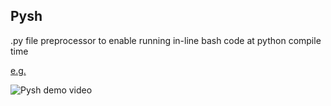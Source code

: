 ## Pysh

.py file preprocessor to enable running in-line bash code at python compile time


[e.g.](demo.py)

![](pdemovid.png "Pysh demo video")